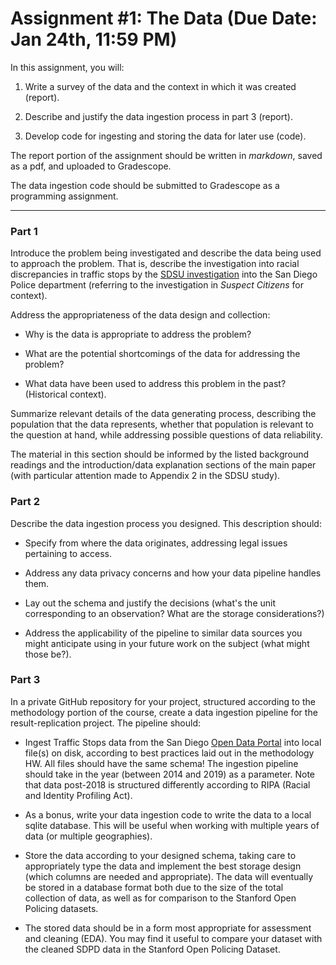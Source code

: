 Assignment #1: The Data (Due Date: Jan 24th, 11:59 PM)
=======================

In this assignment, you will:

1.  Write a survey of the data and the context in which it was created
    (report).
    
2.  Describe and justify the data ingestion process in part 3
    (report).
    
3.  Develop code for ingesting and storing the data for later use
    (code).
    
The report portion of the assignment should be written in *markdown*,
saved as a pdf, and uploaded to Gradescope.

The data ingestion code should be submitted to Gradescope as a
programming assignment.

* * * * *

### Part 1

Introduce the problem being investigated and describe the data being
used to approach the problem. That is, describe the investigation into
racial discrepancies in traffic stops by the [SDSU
investigation](https://www.sandiego.gov/sites/default/files/sdpdvehiclestopsfinal.pdf)
into the San Diego Police department (referring to the investigation
in *Suspect Citizens* for context).

Address the appropriateness of the data design and collection:

-   Why is the data is appropriate to address the problem?

-   What are the potential shortcomings of the data for addressing the
    problem?
    
-   What data have been used to address this problem in the past?
    (Historical context).

Summarize relevant details of the data generating process, describing
the population that the data represents, whether that population is
relevant to the question at hand, while addressing possible questions
of data reliability.

The material in this section should be informed by the listed
background readings and the introduction/data explanation sections of
the main paper (with particular attention made to Appendix 2 in the
SDSU study).

### Part 2

Describe the data ingestion process you designed. This description should:

-   Specify from where the data originates, addressing legal issues
    pertaining to access.

-   Address any data privacy concerns and how your data pipeline
    handles them.

-   Lay out the schema and justify the decisions (what's the unit
    corresponding to an observation? What are the storage
    considerations?)

-   Address the applicability of the pipeline to similar data sources
    you might anticipate using in your future work on the subject
    (what might those be?).

### Part 3

In a private GitHub repository for your project, structured according
to the methodology portion of the course, create a data ingestion
pipeline for the result-replication project. The pipeline should:

-   Ingest Traffic Stops data from the San Diego [Open Data
    Portal](https://data.sandiego.gov/datasets/?department=police)
    into local file(s) on disk, according to best practices laid out
    in the methodology HW. All files should have the same schema! The
    ingestion pipeline should take in the year (between 2014 and 2019)
    as a parameter. Note that data post-2018 is structured differently
    according to RIPA (Racial and Identity Profiling Act).
    
-   As a bonus, write your data ingestion code to write the data to a
    local sqlite database. This will be useful when working with
    multiple years of data (or multiple geographies).

-   Store the data according to your designed schema, taking care to
    appropriately type the data and implement the best storage
    design (which columns are needed and appropriate). The data will
    eventually be stored in a database format both due to the size of
    the total collection of data, as well as for comparison to the
    Stanford Open Policing datasets.

-   The stored data should be in a form most appropriate for
    assessment and cleaning (EDA). You may find it useful to compare
    your dataset with the cleaned SDPD data in the Stanford Open
    Policing Dataset.
    
